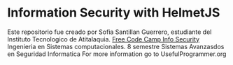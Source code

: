 # Information Security with HelmetJS

Este repositorio fue creado por Sofia Santillan Guerrero, estudiante del Instituto Tecnologico de Atitalaquia. [Free Code Camp Info Security](https://www.freecodecamp.org/learn/information-security/information-security-with-helmetjs/)
Ingenieria en Sistemas computacionales. 8 semestre 
Sistemas Avanzasdos en Seguridad Informatica
For more information go to UsefulProgrammer.org